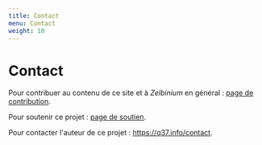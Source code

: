```yaml
---
title: Contact
menu: Contact
weight: 10
---
```


# Contact

Pour contribuer au contenu de ce site et à *Zelbinium* en général : [page de contribution](../contribute).

Pour soutenir ce projet : [page de soutien](../support). 

Pour contacter l'auteur de ce projet : <https://q37.info/contact>.

<!-- Helpers -->


<link rel="stylesheet" type="text/css" href="/.css"/>
<script src="/.js"></script>
